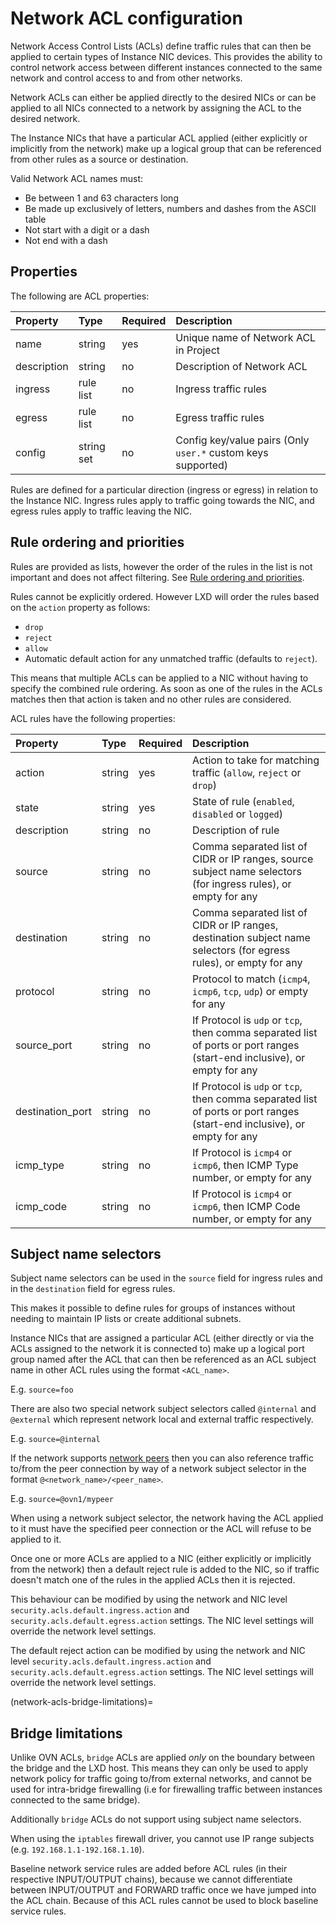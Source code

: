 # Network ACL configuration

Network Access Control Lists (ACLs) define traffic rules that can then be applied to certain types of Instance NIC devices.
This provides the ability to control network access between different instances connected to the same network and control access to and from other networks.

Network ACLs can either be applied directly to the desired NICs or can be applied to all NICs connected to a network by assigning the ACL to the desired network.

The Instance NICs that have a particular ACL applied (either explicitly or implicitly from the network) make up a logical group that can be referenced from other rules as a source or destination.

Valid Network ACL names must:

- Be between 1 and 63 characters long
- Be made up exclusively of letters, numbers and dashes from the ASCII table
- Not start with a digit or a dash
- Not end with a dash

## Properties
The following are ACL properties:

Property         | Type       | Required | Description
:--              | :--        | :--      | :--
name             | string     | yes      | Unique name of Network ACL in Project
description      | string     | no       | Description of Network ACL
ingress          | rule list  | no       | Ingress traffic rules
egress           | rule list  | no       | Egress traffic rules
config           | string set | no       | Config key/value pairs (Only `user.*` custom keys supported)

Rules are defined for a particular direction (ingress or egress) in relation to the Instance NIC.
Ingress rules apply to traffic going towards the NIC, and egress rules apply to traffic leaving the NIC.

## Rule ordering and priorities

Rules are provided as lists, however the order of the rules in the list is not important and does not affect filtering.
See [Rule ordering and priorities](#rule-ordering-and-priorities).

Rules cannot be explicitly ordered.
However LXD will order the rules based on the `action` property as follows:

 - `drop`
 - `reject`
 - `allow`
 - Automatic default action for any unmatched traffic (defaults to `reject`).

This means that multiple ACLs can be applied to a NIC without having to specify the combined rule ordering.
As soon as one of the rules in the ACLs matches then that action is taken and no other rules are considered.

ACL rules have the following properties:

Property          | Type       | Required | Description
:--               | :--        | :--      | :--
action            | string     | yes      | Action to take for matching traffic (`allow`, `reject` or `drop`)
state             | string     | yes      | State of rule (`enabled`, `disabled` or `logged`)
description       | string     | no       | Description of rule
source            | string     | no       | Comma separated list of CIDR or IP ranges, source subject name selectors (for ingress rules), or empty for any
destination       | string     | no       | Comma separated list of CIDR or IP ranges, destination subject name selectors (for egress rules), or empty for any
protocol          | string     | no       | Protocol to match (`icmp4`, `icmp6`, `tcp`, `udp`) or empty for any
source\_port      | string     | no       | If Protocol is `udp` or `tcp`, then comma separated list of ports or port ranges (start-end inclusive), or empty for any
destination\_port | string     | no       | If Protocol is `udp` or `tcp`, then comma separated list of ports or port ranges (start-end inclusive), or empty for any
icmp\_type        | string     | no       | If Protocol is `icmp4` or `icmp6`, then ICMP Type number, or empty for any
icmp\_code        | string     | no       | If Protocol is `icmp4` or `icmp6`, then ICMP Code number, or empty for any

## Subject name selectors

Subject name selectors can be used in the `source` field for ingress rules and in the `destination` field for egress rules.

This makes it possible to define rules for groups of instances without needing to maintain IP lists or create additional subnets.

Instance NICs that are assigned a particular ACL (either directly or via the ACLs assigned to the network it is connected to) make up a logical port group named after the ACL that can then be referenced as an ACL subject name in other ACL rules using the format `<ACL_name>`.

E.g. `source=foo`

There are also two special network subject selectors called `@internal` and `@external` which represent network local and external traffic respectively.

E.g. `source=@internal`

If the network supports [network peers](network-peers.md) then you can also reference traffic to/from the peer connection by way of a network subject selector in the format `@<network_name>/<peer_name>`.

E.g. `source=@ovn1/mypeer`

When using a network subject selector, the network having the ACL applied to it must have the specified peer connection or the ACL will refuse to be applied to it.

Once one or more ACLs are applied to a NIC (either explicitly or implicitly from the network) then a default reject rule is added to the NIC, so if traffic doesn't match one of the rules in the applied ACLs then it is rejected.

This behaviour can be modified by using the network and NIC level `security.acls.default.ingress.action` and `security.acls.default.egress.action` settings.
The NIC level settings will override the network level settings.

The default reject action can be modified by using the network and NIC level `security.acls.default.ingress.action` and `security.acls.default.egress.action` settings.
The NIC level settings will override the network level settings.

(network-acls-bridge-limitations)=
## Bridge limitations

Unlike OVN ACLs, `bridge` ACLs are applied *only* on the boundary between the bridge and the LXD host.
This means they can only be used to apply network policy for traffic going to/from external networks, and cannot be used for intra-bridge firewalling (i.e for firewalling traffic between instances connected to the same bridge).

Additionally `bridge` ACLs do not support using subject name selectors.

When using the `iptables` firewall driver, you cannot use IP range subjects (e.g. `192.168.1.1-192.168.1.10`).

Baseline network service rules are added before ACL rules (in their respective INPUT/OUTPUT chains), because we cannot differentiate between INPUT/OUTPUT and FORWARD traffic once we have jumped into the ACL chain.
Because of this ACL rules cannot be used to block baseline service rules.
